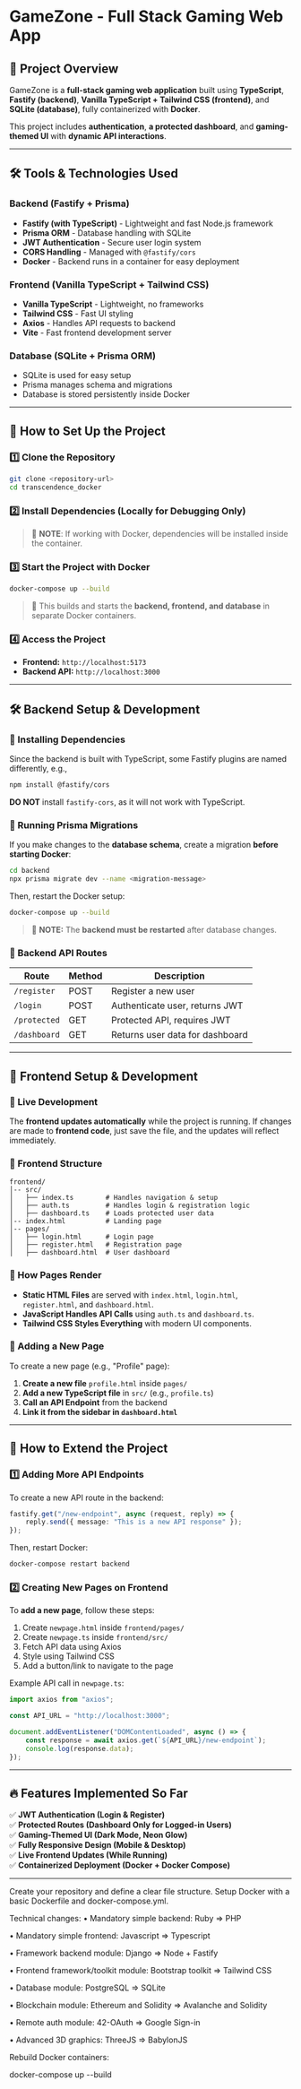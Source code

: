 # GameZone - Full Stack Gaming Web App

## 📌 Project Overview
GameZone is a **full-stack gaming web application** built using **TypeScript**, **Fastify (backend)**, **Vanilla TypeScript + Tailwind CSS (frontend)**, and **SQLite (database)**, fully containerized with **Docker**.

This project includes **authentication**, **a protected dashboard**, and **gaming-themed UI** with **dynamic API interactions**.

---

## 🛠️ Tools & Technologies Used

### **Backend (Fastify + Prisma)**
- **Fastify (with TypeScript)** - Lightweight and fast Node.js framework
- **Prisma ORM** - Database handling with SQLite
- **JWT Authentication** - Secure user login system
- **CORS Handling** - Managed with `@fastify/cors`
- **Docker** - Backend runs in a container for easy deployment

### **Frontend (Vanilla TypeScript + Tailwind CSS)**
- **Vanilla TypeScript** - Lightweight, no frameworks
- **Tailwind CSS** - Fast UI styling
- **Axios** - Handles API requests to backend
- **Vite** - Fast frontend development server

### **Database (SQLite + Prisma ORM)**
- SQLite is used for easy setup
- Prisma manages schema and migrations
- Database is stored persistently inside Docker

---

## 🚀 How to Set Up the Project

### **1️⃣ Clone the Repository**
```bash
git clone <repository-url>
cd transcendence_docker
```

### **2️⃣ Install Dependencies (Locally for Debugging Only)**

> 🔹 **NOTE**: If working with Docker, dependencies will be installed inside the container.

### **3️⃣ Start the Project with Docker**
```bash
docker-compose up --build
```

> 🔹 This builds and starts the **backend, frontend, and database** in separate Docker containers.

### **4️⃣ Access the Project**
- **Frontend:** `http://localhost:5173`
- **Backend API:** `http://localhost:3000`

---

## 🛠️ Backend Setup & Development

### **🔹 Installing Dependencies**
Since the backend is built with TypeScript, some Fastify plugins are named differently, e.g.,
```bash
npm install @fastify/cors
```

**DO NOT** install `fastify-cors`, as it will not work with TypeScript.

### **🔹 Running Prisma Migrations**
If you make changes to the **database schema**, create a migration **before starting Docker**:
```bash
cd backend
npx prisma migrate dev --name <migration-message>
```
Then, restart the Docker setup:
```bash
docker-compose up --build
```

> 🔹 **NOTE:** The **backend must be restarted** after database changes.

### **🔹 Backend API Routes**
| Route         | Method | Description |
|--------------|--------|-------------|
| `/register`  | POST   | Register a new user |
| `/login`     | POST   | Authenticate user, returns JWT |
| `/protected` | GET    | Protected API, requires JWT |
| `/dashboard` | GET    | Returns user data for dashboard |

---

## 🎨 Frontend Setup & Development

### **🔹 Live Development**
The **frontend updates automatically** while the project is running. If changes are made to **frontend code**, just save the file, and the updates will reflect immediately.

### **🔹 Frontend Structure**
```
frontend/
│-- src/
│   ├── index.ts        # Handles navigation & setup
│   ├── auth.ts         # Handles login & registration logic
│   ├── dashboard.ts    # Loads protected user data
│-- index.html          # Landing page
│-- pages/
│   ├── login.html      # Login page
│   ├── register.html   # Registration page
│   ├── dashboard.html  # User dashboard
```

### **🔹 How Pages Render**
- **Static HTML Files** are served with `index.html`, `login.html`, `register.html`, and `dashboard.html`.
- **JavaScript Handles API Calls** using `auth.ts` and `dashboard.ts`.
- **Tailwind CSS Styles Everything** with modern UI components.

### **🔹 Adding a New Page**
To create a new page (e.g., "Profile" page):
1. **Create a new file** `profile.html` inside `pages/`
2. **Add a new TypeScript file** in `src/` (e.g., `profile.ts`)
3. **Call an API Endpoint** from the backend
4. **Link it from the sidebar in `dashboard.html`**

---

## 🚀 How to Extend the Project

### **1️⃣ Adding More API Endpoints**
To create a new API route in the backend:
```typescript
fastify.get("/new-endpoint", async (request, reply) => {
    reply.send({ message: "This is a new API response" });
});
```
Then, restart Docker:
```bash
docker-compose restart backend
```

### **2️⃣ Creating New Pages on Frontend**
To **add a new page**, follow these steps:
1. Create `newpage.html` inside `frontend/pages/`
2. Create `newpage.ts` inside `frontend/src/`
3. Fetch API data using Axios
4. Style using Tailwind CSS
5. Add a button/link to navigate to the page

Example API call in `newpage.ts`:
```typescript
import axios from "axios";

const API_URL = "http://localhost:3000";

document.addEventListener("DOMContentLoaded", async () => {
    const response = await axios.get(`${API_URL}/new-endpoint`);
    console.log(response.data);
});
```

---

## 🔥 Features Implemented So Far
✅ **JWT Authentication (Login & Register)**  
✅ **Protected Routes (Dashboard Only for Logged-in Users)**  
✅ **Gaming-Themed UI (Dark Mode, Neon Glow)**  
✅ **Fully Responsive Design (Mobile & Desktop)**  
✅ **Live Frontend Updates (While Running)**  
✅ **Containerized Deployment (Docker + Docker Compose)**  

---

Create your repository and define a clear file structure. Setup Docker with a basic Dockerfile and docker-compose.yml.

Technical changes: • Mandatory simple backend: Ruby ⇒ PHP

• Mandatory simple frontend: Javascript ⇒ Typescript

• Framework backend module: Django ⇒ Node + Fastify

• Frontend framework/toolkit module: Bootstrap toolkit ⇒ Tailwind CSS

• Database module: PostgreSQL ⇒ SQLite

• Blockchain module: Ethereum and Solidity ⇒ Avalanche and Solidity

• Remote auth module: 42-OAuth ⇒ Google Sign-in

• Advanced 3D graphics: ThreeJS ⇒ BabylonJS

Rebuild Docker containers:

docker-compose up --build

